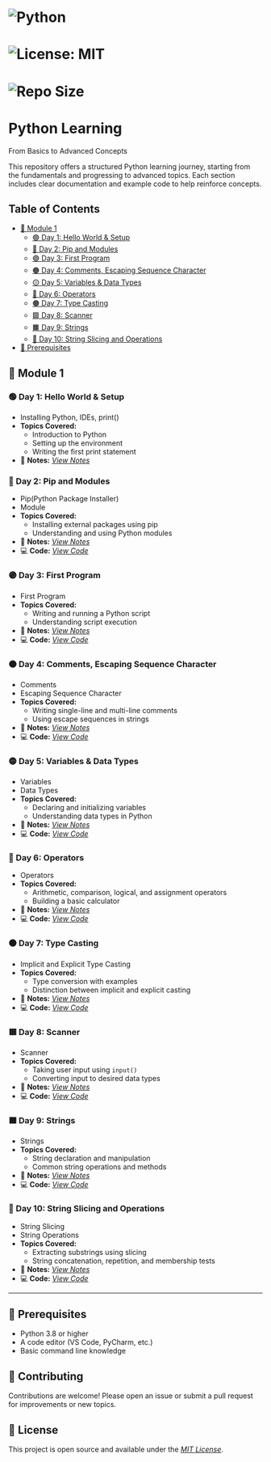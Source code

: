 # ![Python](https://img.shields.io/badge/Python-3.8%2B-blue.svg)
# ![License: MIT](https://img.shields.io/badge/License-MIT-yellow.svg)
# ![Repo Size](https://img.shields.io/github/repo-size/vinayakmishra4/PYTHON-FROM-BASIC-TO-ADVANCE)

# Python Learning
From Basics to Advanced Concepts

This repository offers a structured Python learning journey, starting from the fundamentals and progressing to advanced topics. Each section includes clear documentation and example code to help reinforce concepts.


## Table of Contents
- [📘 Module 1](#-module-1)
  - [🟢 Day 1: Hello World & Setup](#-day-1-hello-world--setup)
  - [🔵 Day 2: Pip and Modules](#-day-2-pip-and-modules)
  - [🟣 Day 3: First Program](#-day-3-first-program)
  - [🟠 Day 4: Comments, Escaping Sequence Character](#-day-4-comments-escaping-sequence-character)
  - [🟡 Day 5: Variables & Data Types](#-day-5-variables--data-types)
  - [🔴 Day 6: Operators](#-day-6-operators)
  - [🟤 Day 7: Type Casting](#-day-7-type-casting)
  - [🟩 Day 8: Scanner](#-day-8-scanner)
  - [🟧 Day 9: Strings](#-day-9-strings)
  - [🔹 Day 10: String Slicing and Operations](#-day-10-string-slicing-and-operations)
- [🔧 Prerequisites](#-prerequisites)

## 📘 Module 1

### 🟢 Day 1: Hello World & Setup
  - Installing Python, IDEs, print()
  - **Topics Covered:**
    - Introduction to Python
    - Setting up the environment
    - Writing the first print statement
  - 📄 **Notes:** [*View Notes*](https://github.com/vinayakmishra4/PYTHON-FROM-BASIC-TO-ADVANCE/blob/main/DAY-1-Hello_World-Setup/DAY-1.TXT)
  
### 🔵 Day 2: Pip and Modules
  - Pip(Python Package Installer)
  - Module
  - **Topics Covered:**
    - Installing external packages using pip
    - Understanding and using Python modules
  - 📄 **Notes:** [*View Notes*](https://github.com/vinayakmishra4/PYTHON-FROM-BASIC-TO-ADVANCE/blob/main/DAY-2-Pip-Modules/DAY-2.txt)
  - 💻 **Code:** [*View Code*](https://github.com/vinayakmishra4/PYTHON-FROM-BASIC-TO-ADVANCE/blob/main/DAY-2-Pip-Modules/Pimod.py)
  
### 🟣 Day 3: First Program
  - First Program
  - **Topics Covered:**
    - Writing and running a Python script
    - Understanding script execution
  - 📄 **Notes:** [*View Notes*](https://github.com/vinayakmishra4/PYTHON-FROM-BASIC-TO-ADVANCE/blob/main/DAY-3-Frist_Program/DAY-3.txt)
  - 💻 **Code:** [*View Code*](https://github.com/vinayakmishra4/PYTHON-FROM-BASIC-TO-ADVANCE/blob/main/DAY-3-Frist_Program/FristProgram.py)

### 🟠 Day 4: Comments, Escaping Sequence Character
  - Comments
  - Escaping Sequence Character
  - **Topics Covered:**
    - Writing single-line and multi-line comments
    - Using escape sequences in strings
  - 📄 **Notes:** [*View Notes*](https://github.com/vinayakmishra4/PYTHON-FROM-BASIC-TO-ADVANCE/blob/main/DAY-4-Comments-Escaping-Sequnece-Character/DAY-4.txt)
  - 💻 **Code:** [*View Code*](https://github.com/vinayakmishra4/PYTHON-FROM-BASIC-TO-ADVANCE/blob/main/DAY-4-Comments-Escaping-Sequnece-Character/CoEsSe.py)
  
### 🟡 Day 5: Variables & Data Types
  - Variables
  - Data Types
  - **Topics Covered:**
    - Declaring and initializing variables
    - Understanding data types in Python
  - 📄 **Notes:** [*View Notes*](https://github.com/vinayakmishra4/PYTHON-FROM-BASIC-TO-ADVANCE/blob/main/DAY-5-Variables-Data-Types/DAY-5.txt)
  - 💻 **Code:** [*View Code*](https://github.com/vinayakmishra4/PYTHON-FROM-BASIC-TO-ADVANCE/blob/main/DAY-5-Variables-Data-Types/VarDa.py)
 
### 🔴 Day 6: Operators
  - Operators
  - **Topics Covered:**
    - Arithmetic, comparison, logical, and assignment operators
    - Building a basic calculator
  - 📄 **Notes:** [*View Notes*](https://github.com/vinayakmishra4/PYTHON-FROM-BASIC-TO-ADVANCE/blob/main/DAY-6-EX-1/DAY-6.txt)
  - 💻 **Code:** [*View Code*](https://github.com/vinayakmishra4/PYTHON-FROM-BASIC-TO-ADVANCE/blob/main/DAY-6-EX-1/calc.py)

### 🟤 Day 7: Type Casting
  - Implicit and Explicit Type Casting
  - **Topics Covered:**
    - Type conversion with examples
    - Distinction between implicit and explicit casting
  - 📄 **Notes:** [*View Notes*](https://github.com/vinayakmishra4/PYTHON-FROM-BASIC-TO-ADVANCE/blob/main/DAY-7-Type-Casting/DAY-7.txt)
  - 💻 **Code:** [*View Code*](https://github.com/vinayakmishra4/PYTHON-FROM-BASIC-TO-ADVANCE/blob/main/DAY-7-Type-Casting/typecasting.py)

### 🟩 Day 8: Scanner
  - Scanner
  - **Topics Covered:**
    - Taking user input using `input()`
    - Converting input to desired data types
  - 📄 **Notes:** [*View Notes*](https://github.com/vinayakmishra4/PYTHON-FROM-BASIC-TO-ADVANCE/blob/main/DAY-8-Input/DAY-8.txt)
  - 💻 **Code:** [*View Code*](https://github.com/vinayakmishra4/PYTHON-FROM-BASIC-TO-ADVANCE/blob/main/DAY-8-Input/Input.py)

### 🟧 Day 9: Strings
  - Strings
  - **Topics Covered:**
    - String declaration and manipulation
    - Common string operations and methods
  - 📄 **Notes:** [*View Notes*](https://github.com/vinayakmishra4/PYTHON-FROM-BASIC-TO-ADVANCE/blob/main/DAY-9-Strings/DAY-9.txt)
  - 💻 **Code:** [*View Code*](https://github.com/vinayakmishra4/PYTHON-FROM-BASIC-TO-ADVANCE/blob/main/DAY-9-Strings/Str.py)

### 🔹 Day 10: String Slicing and Operations
  - String Slicing
  - String Operations
  - **Topics Covered:**
    - Extracting substrings using slicing
    - String concatenation, repetition, and membership tests
  - 📄 **Notes:** [*View Notes*](https://github.com/vinayakmishra4/PYTHON-FROM-BASIC-TO-ADVANCE/blob/main/DAY-10-String-Operations/DAY-10.txt)
  - 💻 **Code:** [*View Code*](https://github.com/vinayakmishra4/PYTHON-FROM-BASIC-TO-ADVANCE/blob/main/DAY-10-String-Operations/Stringop.py)

---

## 🔧 Prerequisites
- Python 3.8 or higher
- A code editor (VS Code, PyCharm, etc.)
- Basic command line knowledge

## 🤝 Contributing
Contributions are welcome! Please open an issue or submit a pull request for improvements or new topics.

## 📄 License
This project is open source and available under the [*MIT License*](LICENSE).
